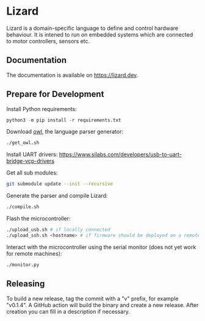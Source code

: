 # Lizard

Lizard is a domain-specific language to define and control hardware behaviour.
It is intened to run on embedded systems which are connected to motor controllers, sensors etc.

## Documentation

The documentation is available on https://lizard.dev.

## Prepare for Development

Install Python requirements:

```python
python3 -m pip install -r requirements.txt
```

Download [owl](https://github.com/ianh/owl), the language parser generator:

```bash
./get_owl.sh
```

Install UART drivers: https://www.silabs.com/developers/usb-to-uart-bridge-vcp-drivers

Get all sub modules:

```bash
git submodule update --init --recursive
```

Generate the parser and compile Lizard:

```bash
./compile.sh
```

Flash the microcontroller:

```bash
./upload_usb.sh # if locally connected
./upload_ssh.sh <hostname> # if firmware should be deployed on a remote machine
```

Interact with the microcontroller using the serial monitor (does not yet work for remote machines):

```bash
./monitor.py
```

## Releasing

To build a new release, tag the commit with a "v" prefix, for example "v0.1.4".
A GitHub action will build the binary and create a new release.
After creation you can fill in a description if necessary.

